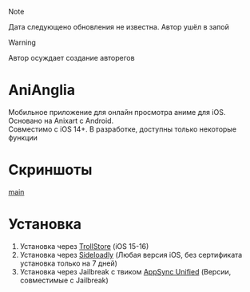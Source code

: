 > [!NOTE]
> Дата следующено обновления не известна. Автор ушёл в запой

> [!WARNING]
> Автор осуждает создание авторегов
# AniAnglia
Мобильное приложение для онлайн просмотра аниме для iOS. Основано на Anixart с Android.<br>
Совместимо с iOS 14+. В разработке, доступны только некоторые функции
# Скриншоты
[main](https://github.com/AnAgTeam/AniAngliaDevRel/raw/main/images/main_screenshot.png)
# Установка
1. Установка через [TrollStore](https://trollstore.app/) (iOS 15-16)
2. Установка через [Sideloadly](https://sideloadly.io/) (Любая версия iOS, без сертификата установка только на 7 дней)
3. Установка через Jailbreak с твиком [AppSync Unified](https://github.com/akemin-dayo/AppSync) (Версии, совместимые с Jailbreak)
